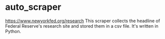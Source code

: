 # auto_scraper

https://www.newyorkfed.org/research
This scraper collects the headline of Federal Reserve's research site and stored them in a csv file.
It's written in Python. 
